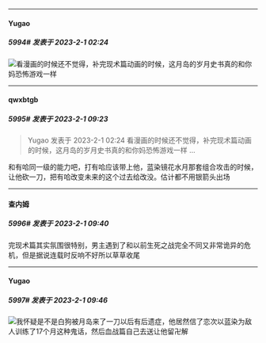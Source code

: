 
*****

####  Yugao  
##### 5994#       发表于 2023-2-1 02:24

<img src="https://static.saraba1st.com/image/smiley/face2017/001.png" referrerpolicy="no-referrer">看漫画的时候还不觉得，补完现术篇动画的时候，这月岛的岁月史书真的和你妈恐怖游戏一样


*****

####  qwxbtgb  
##### 5995#       发表于 2023-2-1 09:23

<blockquote>Yugao 发表于 2023-2-1 02:24
看漫画的时候还不觉得，补完现术篇动画的时候，这月岛的岁月史书真的和你妈恐怖游戏一样 ...</blockquote>
和有哈同一级的能力吧，打有哈应该带上他，蓝染镜花水月那套组合攻击的时候，让他砍一刀，把有哈改变未来的这个过去给改没。估计都不用银箭头出场


*****

####  查内姆  
##### 5996#       发表于 2023-2-1 09:40

完现术篇其实氛围很特别，男主遇到了和以前生死之战完全不同又非常诡异的危机，但是据说连载时反响不好所以草草收尾

*****

####  Yugao  
##### 5997#       发表于 2023-2-1 09:46

<img src="https://static.saraba1st.com/image/smiley/face2017/067.png" referrerpolicy="no-referrer">我怀疑是不是白狗被月岛来了一刀以后有后遗症，他居然信了恋次以蓝染为敌人训练了17个月这种鬼话，然后血战篇自己去送让他留卍解

